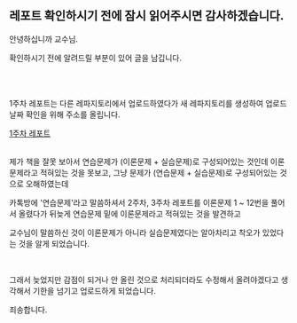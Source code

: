 <h2>레포트 확인하시기 전에 잠시 읽어주시면 감사하겠습니다.</h2>
<p>안녕하십니까 교수님.</p>
<p>확인하시기 전에 알려드릴 부분이 있어 글을 남깁니다.</p>
<br>
<br>
<p>1주차 레포트는 다른 레파지토리에서 업로드하였다가 새 레파지토리를 생성하여 업로드 날짜 확인을 위해 주소를 올립니다.</p>
<a href="https://github.com/alsrl441/java.github.io" target="_">1주차 레포트</a>
<br>
<br>
<p>제가 책을 잘못 보아서 연습문제가 (이론문제 + 실습문제)로 구성되어있는 것인데 이론문제라고 적혀있는 것을 못보고, 그냥 문제가 (연습문제 + 실습문제)로 구성되어있는 것으로 오해하였는데</p>
<p>카톡방에 '연습문제'라고 말씀하셔서 2주차, 3주차 레포트를 이론문제 1 ~ 12번을 풀어서 올렸다가 뒤늦게 연습문제 밑에 이론문제라고 적혀있는 것을 발견하고</p>
<p>교수님이 말씀하신 것이 이론문제가 아니라 실습문제였다는 알아차리고 착오가 있었다는 것을 알게 되었습니다.</p>
<br>
<p>그래서 늦었지만 감점이 되거나 안 올린 것으로 처리되더라도 수정해서 올려야겠다고 생각해서 기한을 넘기고 업로드하게 되었습니다.</p>
<p>죄송합니다.</p>
